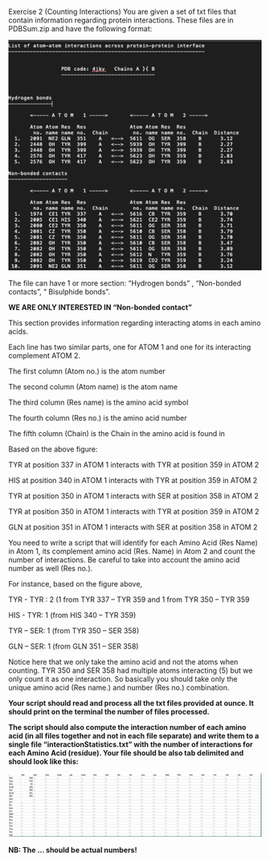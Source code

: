 Exercise 2 (Counting Interactions)
You are given a set of txt files that contain information regarding protein interactions. These files are in PDBSum.zip and have the following format:

![interactions](./interactions.png)

The file can have 1 or more section: “Hydrogen bonds” , “Non-bonded contacts”, “ Bisulphide bonds”.


**WE ARE ONLY INTERESTED IN “Non-bonded contact”**

This section provides information regarding interacting atoms in each amino acids.

Each line has two similar parts, one for ATOM 1 and one for its interacting complement ATOM 2.

The first column (Atom no.) is the atom number

The second column (Atom name) is the atom name

The third column (Res name) is the amino acid symbol

The fourth column (Res no.) is the amino acid number

The fifth column (Chain) is the Chain in the amino acid is found in

Based on the above figure:

TYR at position 337 in ATOM 1 interacts with TYR at position 359 in ATOM 2

HIS at position 340 in ATOM 1 interacts with TYR at position 359 in ATOM 2

TYR at position 350 in ATOM 1 interacts with SER at position 358 in ATOM 2

TYR at position 350 in ATOM 1 interacts with TYR at position 359 in ATOM 2

GLN at position 351 in ATOM 1 interacts with SER at position 358 in ATOM 2


You need to write a script that will identify for each Amino Acid (Res Name) in Atom 1, its complement amino acid (Res. Name) in Atom 2 and count the number of interactions. Be careful to take into account the amino acid number as well (Res no.).


For instance, based on the figure above,

TYR - TYR : 2 (1 from TYR 337 – TYR 359 and 1 from TYR 350 – TYR 359

HIS - TYR: 1 (from HIS 340 – TYR 359)

TYR – SER: 1 (from TYR 350 – SER 358)

GLN – SER: 1 (from GLN 351 – SER 358)


Notice here that we only take the amino acid and not the atoms when counting. TYR 350 and SER 358 had multiple atoms interacting (5) but we only count it as one interaction. So basically you should take only the unique amino acid (Res name.) and number (Res no.) combination.


**Your script should read and process all the txt files provided at ounce. It should print on the terminal the number of files processed.**

**The script should also compute the interaction number of each amino acid (in all files together and not in each file separate) and write them to a single file “interactionStatistics.txt” with the number of interactions for each Amino Acid (residue). Your file should be also tab delimited and should look like this:**

![output](./output.png)

**NB: The … should be actual numbers!**